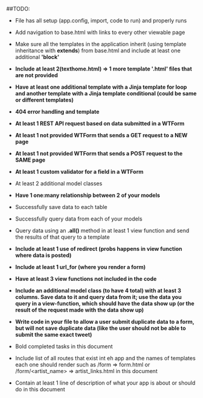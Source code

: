 ##TODO:
- File has all setup (app.config, import, code to run) and properly runs

- Add navigation to base.html with links to every other viewable page
- Make sure all the templates in the application inherit (using template inheritance with **extends**) from base.html and include at least one additional **'block'**
- **Include at least 2(texthome.html) => 1 more template '.html' files that are not provided**
- **Have at least one additional template with a Jinja template for loop and another template with a Jinja template conditional (could be same or different templates)**
- **404 error handling and template**
- **At least 1 REST API request based on data submitted in a WTForm**
- **At least 1 not provided WTForm that sends a GET request to a **NEW** page**
- **At least 1 not provided WTForm that sends a POST request to the **SAME** page**
- **At least 1 custom validator for a field in a WTForm**
- At least 2 additional model classes
- **Have 1 one:many relationship between 2 of your models**
- Successfully save data to each table
- Successfully query data from each of your models
- Query data using an **.all()** method in at least 1 view function and send the results of that query to a template
- **Include at least 1 use of **redirect** (probs happens in view function where data is posted)**
- **Include at least 1 **url_for** (where you render a form)**
- **Have at least 3 view functions not included in the code**
- **Include an additional model class (to have 4 total) with at least 3 columns. Save data to it and query data from it; use the data you query in a view-function, which should have the data show up (or the result of the request made with the data show up)**
- **Write code in your file to allow a user submit duplicate data to a form, but will not save duplicate data (like the user should not be able to submit the same exact tweet)**
- Bold completed tasks in this document
- Include list of all routes that exist int eh app and the names of templates each one should render such as /form => form.html or /form/<artist_name> => artist_links.html in this document
- Contain at least 1 line of description of what your app is about or should do in this document